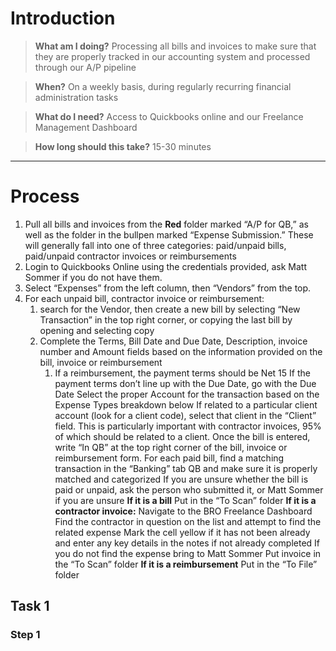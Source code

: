 <!-- TITLE: Process Invoices And Bills -->
<!-- SUBTITLE: A quick summary of Process Invoices And Bills -->

# Introduction

> **What am I doing?**
Processing all bills and invoices to make sure that they are properly tracked in our accounting system and processed through our A/P pipeline

> **When?**
On a weekly basis, during regularly recurring financial administration tasks

> **What do I need?**
Access to Quickbooks online and our Freelance Management Dashboard

> **How long should this take?**
15-30 minutes

-----
# Process
1. Pull all bills and invoices from the **Red** folder marked “A/P for QB,” as well as the folder in the bullpen marked “Expense Submission.” These will generally fall into one of three categories: paid/unpaid bills, paid/unpaid contractor invoices or reimbursements
2. Login to Quickbooks Online using the credentials provided, ask Matt Sommer if you do not have them.
3. Select “Expenses” from the left column, then “Vendors” from the top.
4. For each unpaid bill, contractor invoice or reimbursement:
   1. search for the Vendor, then create a new bill by selecting “New Transaction” in the top right corner, or copying the last bill by opening and selecting copy
   1. Complete the Terms, Bill Date and Due Date, Description, invoice number and Amount fields based on the information provided on the bill, invoice or reimbursement
      1. If a reimbursement, the payment terms should be Net 15
If the payment terms don’t line up with the Due Date, go with the Due Date
Select the proper Account for the transaction based on the Expense Types breakdown below
If related to a particular client account (look for a client code), select that client in the “Client” field. This is particularly important with contractor invoices, 95% of which should be related to a client.
Once the bill is entered, write “In QB” at the top right corner of the bill, invoice or reimbursement form.
For each paid bill, find a matching transaction in the “Banking” tab QB and make sure it is properly matched and categorized
If you are unsure whether the bill is paid or unpaid, ask the person who submitted it, or Matt Sommer if you are unsure
**If it is a bill**
Put in the “To Scan” folder
**If it is a contractor invoice:**
Navigate to the BRO Freelance Dashboard
Find the contractor in question on the list and attempt to find the related expense
Mark the cell yellow if it has not been already and enter any key details in the notes if not already completed
If you do not find the expense bring to Matt Sommer
Put invoice in the “To Scan” folder
**If it is a reimbursement**
Put in the “To File” folder

## Task 1

 
### Step 1

